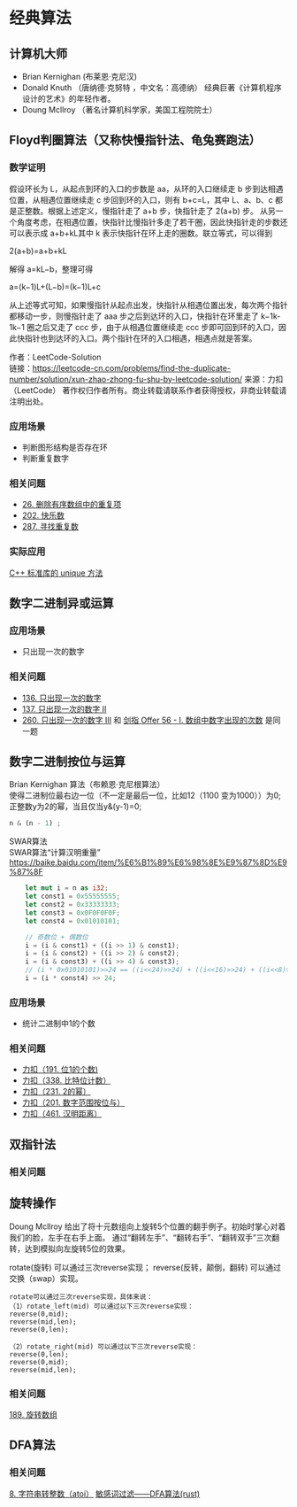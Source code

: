 # 经典算法
## 计算机大师
- Brian Kernighan (布莱恩·克尼汉)
- Donald Knuth （唐纳德·克努特 ，中文名：高德纳） 经典巨著《计算机程序设计的艺术》的年轻作者。
- Doung Mcllroy （著名计算机科学家，美国工程院院士）

## Floyd判圈算法（又称快慢指针法、龟兔赛跑法）
### 数学证明
假设环长为 L，从起点到环的入口的步数是 aa，从环的入口继续走 b 步到达相遇位置，从相遇位置继续走 c 步回到环的入口，则有 b+c=L，其中 L、a、b、c 都是正整数。根据上述定义，慢指针走了 a+b 步，快指针走了 2(a+b) 步。
从另一个角度考虑，在相遇位置，快指针比慢指针多走了若干圈，因此快指针走的步数还可以表示成 a+b+kL其中 k 表示快指针在环上走的圈数。联立等式，可以得到

2(a+b)=a+b+kL

解得 a=kL−b，整理可得

a=(k−1)L+(L−b)=(k−1)L+c

从上述等式可知，如果慢指针从起点出发，快指针从相遇位置出发，每次两个指针都移动一步，则慢指针走了 aaa 步之后到达环的入口，快指针在环里走了 k−1k-1k−1 圈之后又走了 ccc 步，由于从相遇位置继续走 ccc 步即可回到环的入口，因此快指针也到达环的入口。两个指针在环的入口相遇，相遇点就是答案。

作者：LeetCode-Solution  
链接：https://leetcode-cn.com/problems/find-the-duplicate-number/solution/xun-zhao-zhong-fu-shu-by-leetcode-solution/
来源：力扣（LeetCode）
著作权归作者所有。商业转载请联系作者获得授权，非商业转载请注明出处。

### 应用场景
- 判断图形结构是否存在环
- 判断重复数字

### 相关问题
- [26. 删除有序数组中的重复项](https://leetcode-cn.com/problems/remove-duplicates-from-sorted-array/ )
- [202. 快乐数](https://leetcode-cn.com/problems/happy-number/ ) 
- [287. 寻找重复数](https://leetcode-cn.com/problems/find-the-duplicate-number/ )

### 实际应用
[C++ 标准库的 unique 方法](http://www.cplusplus.com/reference/algorithm/unique/ )

## 数字二进制异或运算

### 应用场景
- 只出现一次的数字

### 相关问题
- [136. 只出现一次的数字]( https://leetcode-cn.com/problems/single-number/)
- [137. 只出现一次的数字 II]( https://leetcode-cn.com/problems/single-number-ii/)
- [260. 只出现一次的数字 III](https://leetcode-cn.com/problems/single-number-iii/) 和 [剑指 Offer 56 - I. 数组中数字出现的次数](https://leetcode-cn.com/problems/shu-zu-zhong-shu-zi-chu-xian-de-ci-shu-lcof/) 是同一题


## 数字二进制按位与运算
Brian Kernighan 算法（布赖恩·克尼根算法）  
使得二进制位最右边一位（不一定是最后一位，比如12（1100 变为1000））为0; 
正整数y为2的幂，当且仅当y&(y-1)=0;

```rust
n & (n - 1) ;
```
SWAR算法   
SWAR算法“计算汉明重量” https://baike.baidu.com/item/%E6%B1%89%E6%98%8E%E9%87%8D%E9%87%8F
```rust
    let mut i = n as i32;
    let const1 = 0x55555555;
    let const2 = 0x33333333;
    let const3 = 0x0F0F0F0F;
    let const4 = 0x01010101;

    // 奇数位 + 偶数位
    i = (i & const1) + ((i >> 1) & const1);
    i = (i & const2) + ((i >> 2) & const2);
    i = (i & const3) + ((i >> 4) & const3);
    // (i * 0x01010101)>>24 == ((i<<24)>>24) + ((i<<16)>>24) + ((i<<8)>>24) + ((i<<0)>>24)
    i = (i * const4) >> 24;
```
### 应用场景
- 统计二进制中1的个数

### 相关问题
- [力扣（191. 位1的个数)](https://leetcode-cn.com/problems/number-of-1-bits/)
- [力扣（338. 比特位计数）](https://leetcode-cn.com/problems/counting-bits/)
- [力扣（231. 2的幂）](https://leetcode-cn.com/problems/power-of-two/)
- [力扣（201. 数字范围按位与） ](https://leetcode-cn.com/problems/bitwise-and-of-numbers-range/)
- [力扣（461. 汉明距离）](https://leetcode-cn.com/problems/hamming-distance/ )

## 双指针法

### 相关问题

## 旋转操作
Doung Mcllroy 给出了将十元数组向上旋转5个位置的翻手例子。初始时掌心对着我们的脸，左手在右手上面。
通过“翻转左手”、“翻转右手”、“翻转双手”三次翻转，达到模拟向左旋转5位的效果。

rotate(旋转) 可以通过三次reverse实现；
reverse(反转，颠倒，翻转) 可以通过交换（swap）实现。

```
rotate可以通过三次reverse实现，具体来说：
（1）rotate_left(mid) 可以通过以下三次reverse实现：
reverse(0,mid);
reverse(mid,len);
reverse(0,len);

（2）rotate_right(mid) 可以通过以下三次reverse实现：
reverse(0,len);
reverse(0,mid);
reverse(mid,len);
```
### 相关问题
[189. 旋转数组](https://leetcode-cn.com/problems/rotate-array/) 

## DFA算法

### 相关问题
[8. 字符串转整数（atoi）](https://leetcode-cn.com/problems/string-to-integer-atoi/ )
[敏感词过滤——DFA算法(rust)](https://github.com/smallswan/rust-by-example/blob/master/src/dfa.rs )